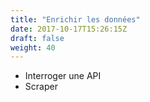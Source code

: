 ```yaml
---
title: "Enrichir les données"
date: 2017-10-17T15:26:15Z
draft: false
weight: 40
---
```



* Interroger une API
* Scraper
